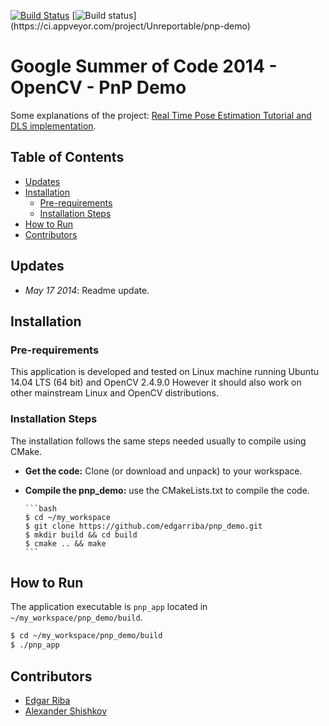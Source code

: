 [![Build Status](https://travis-ci.org/Unreportable/pnp_demo.svg?branch=master)](https://travis-ci.org/Unreportable/pnp_demo)
[![Build status](https://ci.appveyor.com/api/projects/status/ow7au08dv..)](https://ci.appveyor.com/project/Unreportable/pnp-demo)

# Google Summer of Code 2014 - OpenCV - PnP Demo

Some explanations of the project: [Real Time Pose Estimation Tutorial and DLS implementation](http://www.google-melange.com/gsoc/project/details/google/gsoc2014/edgarriba/5757334940811264).

## Table of Contents

- [Updates](#updates)
- [Installation](#installation)
	- [Pre-requirements](#pre-requirements)
	- [Installation Steps](#installation-steps)
- [How to Run](#how-to-run)
- [Contributors](#contributors)

## Updates

- *May 17 2014*: Readme update.

## Installation

### Pre-requirements

This application is developed and tested on Linux machine running Ubuntu 14.04 LTS (64 bit) and OpenCV 2.4.9.0 However it should also work on other mainstream Linux and OpenCV distributions.

### Installation Steps

The installation follows the same steps needed usually to compile using CMake.

* **Get the code:** Clone (or download and unpack) to your workspace.
* **Compile the pnp_demo:** use the CMakeLists.txt to compile the code.

      ```bash
      $ cd ~/my_workspace
      $ git clone https://github.com/edgarriba/pnp_demo.git
      $ mkdir build && cd build
      $ cmake .. && make
      ```
      
## How to Run
The application executable is `pnp_app` located in `~/my_workspace/pnp_demo/build`.
      
```bash
$ cd ~/my_workspace/pnp_demo/build
$ ./pnp_app
```

## Contributors

- [Edgar Riba](https://github.com/edgarriba) 
- [Alexander Shishkov](https://github.com/alekcac)
